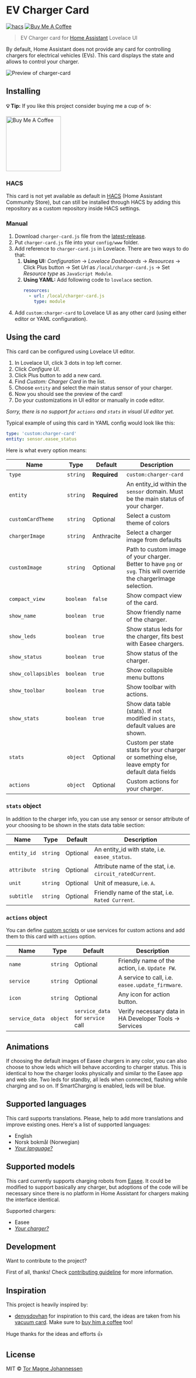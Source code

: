 # EV Charger Card

[![hacs][hacs-image]][hacs-url]
[![Buy Me A Coffee][buymeacoffee-image]][buymeacoffee-url]


> EV Charger card for [Home Assistant][home-assistant] Lovelace UI

By default, Home Assistant does not provide any card for controlling chargers for electrical vehicles (EVs). This card displays the state and allows to control your charger.

![Preview of charger-card][preview-image]

## Installing

**💡 Tip:** If you like this project consider buying me a cup of ☕️:

<a href="https://www.buymeacoffee.com/tmjo" target="_blank">
  <img src="https://cdn.buymeacoffee.com/buttons/default-black.png" alt="Buy Me A Coffee" width="150px">
</a>

### HACS
This card is not yet available as default in [HACS][hacs] (Home Assistant Community Store), but can still be installed through HACS by adding this repository as a custom repository inside HACS settings. 

### Manual
1. Download `charger-card.js` file from the [latest-release].
2. Put `charger-card.js` file into your `config/www` folder.
3. Add reference to `charger-card.js` in Lovelace. There are two ways to do that:
   1. **Using UI:** _Configuration_ → _Lovelace Dashboards_ → _Resources_ → Click Plus button → Set _Url_ as `/local/charger-card.js` → Set _Resource type_ as `JavaScript Module`.
   2. **Using YAML:** Add following code to `lovelace` section.
      ```yaml
      resources:
        - url: /local/charger-card.js
          type: module
      ```
4. Add `custom:charger-card` to Lovelace UI as any other card (using either editor or YAML configuration).

## Using the card

This card can be configured using Lovelace UI editor.

1. In Lovelace UI, click 3 dots in top left corner.
2. Click _Configure UI_.
3. Click Plus button to add a new card.
4. Find _Custom: Charger Card_ in the list.
5. Choose `entity` and select the main status sensor of your charger.
6. Now you should see the preview of the card!
7. Do your customizations in UI editor or manually in code editor.

_Sorry, there is no support for `actions` and `stats` in visual UI editor yet._

Typical example of using this card in YAML config would look like this:

```yaml
type: 'custom:charger-card'
entity: sensor.easee_status
```

Here is what every option means:

| Name           |   Type    | Default      | Description                                                             |
| -------------- | :-------: | ------------ | ----------------------------------------------------------------------- |
| `type`         | `string`  | **Required** | `custom:charger-card`                                                    |
| `entity`       | `string`  | **Required** | An entity_id within the `sensor` domain. Must be the main status of your charger.   |
| `customCardTheme`| `string`  | Optional    | Select a custom theme of colors    |
| `chargerImage`| `string`  | Anthracite    | Select a charger image from defaults    |
| `customImage`  | `string`  | Optional    | Path to custom image of your charger. Better to have `png` or `svg`. This will override the chargerImage selection.   |
| `compact_view`    | `boolean` | `false`       | Show compact view of the card.                                       |
| `show_name`    | `boolean` | `true`       | Show friendly name of the charger.                                       |
| `show_leds`  | `boolean` | `true`       | Show status leds for the charger, fits best with Easee chargers.              |
| `show_status`  | `boolean` | `true`       | Show status of the charger.                                              |
| `show_collapsibles`  | `boolean` | `true`       | Show collapsible menu buttons                                      |
| `show_toolbar` | `boolean` | `true`       | Show toolbar with actions.                                              |
| `show_stats` | `boolean` | `true`       | Show data table (stats). If not modified in `stats`, default values are shown.          |
| `stats`        | `object`  | Optional     | Custom per state stats for your charger or something else, leave empty for default data fields |
| `actions`      | `object`  | Optional     | Custom actions for your charger.                                 |

### `stats` object

In addition to the charger info, you can use any sensor or sensor attribute of your choosing to be shown in the stats data table section:

| Name        |   Type   | Default  | Description                                     |
| ----------- | :------: | -------- | ----------------------------------------------- |
| `entity_id` | `string` | Optional | An entity_id with state, i.e. `easee_status`.  |
| `attribute` | `string` | Optional | Attribute name of the stat, i.e. `circuit_ratedCurrent`. |
| `unit`      | `string` | Optional | Unit of measure, i.e. `A`.                  |
| `subtitle`  | `string` | Optional | Friendly name of the stat, i.e. `Rated Current`.       |

### `actions` object

You can define [custom scripts][ha-scripts] or use services for custom actions and add them to this card with `actions` option.

| Name           |   Type   | Default                           | Description                                        |
| -------------- | :------: | --------------------------------- | -------------------------------------------------- |
| `name`         | `string` | Optional                          | Friendly name of the action, i.e. `Update FW`. |
| `service`      | `string` | Optional                          | A service to call, i.e. `easee.update_firmware`.    |
| `icon`         | `string` | Optional                          | Any icon for action button.                        |
| `service_data` | `object` | `service_data` for `service` call | Verify necessary data in HA Developer Tools -> Services |

## Animations

If choosing the default images of Easee chargers in any color, you can also choose to show leds which will behave according to charger status. This is identical to how the charger looks physically and similar to the Easee app and web site. Two leds for standby, all leds when connected, flashing while charging and so on. If SmartCharging is enabled, leds will be blue.

## Supported languages
This card supports translations. Please, help to add more translations and improve existing ones. Here's a list of supported languages:

- English
- Norsk bokmål (Norwegian)
- [_Your language?_][add-translation]

## Supported models
This card currently supports charging robots from <a href='https://easee-international.com/'>Easee</a>. It could be modified to support basically any charger, but adoptions of the code will be necessary since there is no platform in Home Assistant for chargers making the interface identical.

Supported chargers:
- Easee
- [_Your charger?_][edit-readme]

## Development
Want to contribute to the project?

First of all, thanks! Check [contributing guideline](./CONTRIBUTING.md) for more information.

## Inspiration

This project is heavily inspired by:
- <a href="https://github.com/denysdovhan" target="_blank">denysdovhan</a> for inspiration to this card, the ideas are taken from his <a href="https://github.com/denysdovhan/vacuum-card" target="_blank">vacuum card</a>. Make sure to <a href="https://www.buymeacoffee.com/denysdovhan" target="_blank">buy him a coffee</a> too!

Huge thanks for the ideas and efforts 👍

## License

MIT © [Tor Magne Johannessen][tmjo]

<!-- Badges -->
[npm-url]: https://npmjs.org/package/charger-card
[hacs-url]: https://github.com/custom-components/hacs
[hacs-image]: https://img.shields.io/badge/HACS-Custom-orange.svg
[buymeacoffee-url]: https://www.buymeacoffee.com/tmjo
[buymeacoffee-image]: https://img.shields.io/badge/support-buymeacoffee-222222.svg?style=flat-square

<!-- References -->
[home-assistant]: https://www.home-assistant.io/
[hacs]: https://hacs.xyz
[preview-image]: https://user-images.githubusercontent.com/54450177/97765425-56874900-1b12-11eb-9c0c-87721e0b5748.png
[latest-release]: https://github.com/tmjo/lovelace-charger-card/releases/latest
[ha-scripts]: https://www.home-assistant.io/docs/scripts/
[edit-readme]: https://github.com/tmjo/lovelace-charger-card/edit/master/README.md
[add-translation]: https://github.com/tmjo/lovelace-charger-card/tree/master/src/translations
[tmjo]: https://github.com/tmjo
